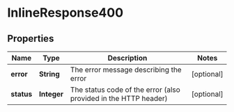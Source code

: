 
# InlineResponse400

## Properties
Name | Type | Description | Notes
------------ | ------------- | ------------- | -------------
**error** | **String** | The error message describing the error |  [optional]
**status** | **Integer** | The status code of the error (also provided in the HTTP header) |  [optional]



